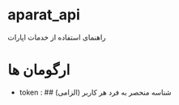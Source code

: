 # aparat_api
راهنمای استفاده از خدمات اپارات 


# ارگومان ها 

- token : ## (الزامی) شناسه منحصر به فرد هر کاربر 

